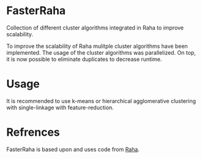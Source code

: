 # FasterRaha
Collection of different cluster algorithms integrated in Raha to improve scalability.

To improve the scalability of Raha mulitple cluster algorithms have been implemented. The usage of the cluster algorithms was parallelized. On top, it is now possible to eliminate duplicates to decrease runtime. 

# Usage

It is recommended to use k-means or hierarchical agglomerative clustering with single-linkage with feature-reduction.

# Refrences

FasterRaha is based upon and uses code from [Raha](https://github.com/BigDaMa/raha).


